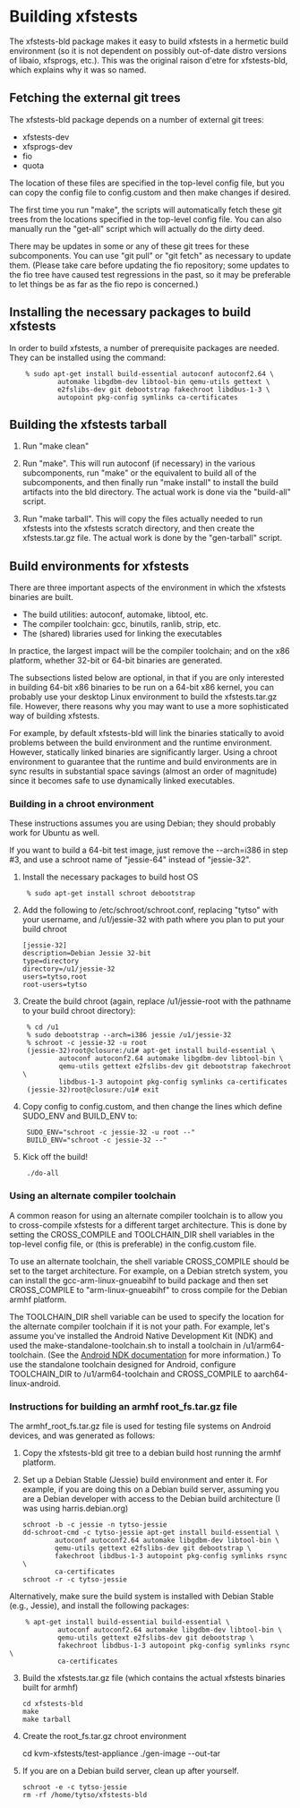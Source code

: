 # Building xfstests

The xfstests-bld package makes it easy to build xfstests in a hermetic
build environment (so it is not dependent on possibly out-of-date
distro versions of libaio, xfsprogs, etc.).  This was the original
raison d'etre for xfstests-bld, which explains why it was so named.

## Fetching the external git trees

The xfstests-bld package depends on a number of external git trees:

* xfstests-dev
* xfsprogs-dev
* fio
* quota

The location of these files are specified in the top-level config
file, but you can copy the config file to config.custom and then make
changes if desired.

The first time you run "make", the scripts will automatically fetch
these git trees from the locations specified in the top-level config
file.  You can also manually run the "get-all" script which will
actually do the dirty deed.

There may be updates in some or any of these git trees for these
subcomponents.  You can use "git pull" or "git fetch" as necessary to
update them.  (Please take care before updating the fio repository;
some updates to the fio tree have caused test regressions in the past,
so it may be preferable to let things be as far as the fio repo is
concerned.)

## Installing the necessary packages to build xfstests

In order to build xfstests, a number of prerequisite packages are
needed.  They can be installed using the command:

        % sudo apt-get install build-essential autoconf autoconf2.64 \
                automake libgdbm-dev libtool-bin qemu-utils gettext \
                e2fslibs-dev git debootstrap fakechroot libdbus-1-3 \
                autopoint pkg-config symlinks ca-certificates

## Building the xfstests tarball

1.  Run "make clean"

2.  Run "make".  This will run autoconf (if necessary) in the various
subcomponents, run "make" or the equivalent to build all of the
subcomponents, and then finally run "make install" to install the
build artifacts into the bld directory.  The actual work is done via
the "build-all" script.

3.  Run "make tarball".  This will copy the files actually needed to
run xfstests into the xfstests scratch directory, and then create the
xfstests.tar.gz file.  The actual work is done by the "gen-tarball"
script.

## Build environments for xfstests

There are three important aspects of the environment in which the
xfstests binaries are built.

* The build utilities: autoconf, automake, libtool, etc.
* The compiler toolchain: gcc, binutils, ranlib, strip, etc.
* The (shared) libraries used for linking the executables

In practice, the largest impact will be the compiler toolchain; and on
the x86 platform, whether 32-bit or 64-bit binaries are generated.

The subsections listed below are optional, in that if you are only
interested in building 64-bit x86 binaries to be run on a 64-bit x86
kernel, you can probably use your desktop Linux environment to build
the xfstests.tar.gz file.  However, there reasons why you may want to
use a more sophisticated way of building xfstests.

For example, by default xfstests-bld will link the binaries statically
to avoid problems between the build environment and the runtime
environment.  However, statically linked binaries are significantly
larger.  Using a chroot environment to guarantee that the runtime and
build environments are in sync results in substantial space savings
(almost an order of magnitude) since it becomes safe to use
dynamically linked executables.


### Building in a chroot environment

These instructions assumes you are using Debian; they should probably
work for Ubuntu as well.

If you want to build a 64-bit test image, just remove the --arch=i386
in step #3, and use a schroot name of "jessie-64" instead of
"jessie-32".

1. Install the necessary packages to build host OS

        % sudo apt-get install schroot debootstrap

2.  Add the following to /etc/schroot/schroot.conf, replacing "tytso"
with your username, and /u1/jessie-32 with path where you plan to
put your build chroot

        [jessie-32]
        description=Debian Jessie 32-bit
        type=directory
        directory=/u1/jessie-32
        users=tytso,root
        root-users=tytso

3. Create the build chroot (again, replace /u1/jessie-root with the
pathname to your build chroot directory):

        % cd /u1
        % sudo debootstrap --arch=i386 jessie /u1/jessie-32
        % schroot -c jessie-32 -u root
        (jessie-32)root@closure:/u1# apt-get install build-essential \
                autoconf autoconf2.64 automake libgdbm-dev libtool-bin \
                qemu-utils gettext e2fslibs-dev git debootstrap fakechroot \
                libdbus-1-3 autopoint pkg-config symlinks ca-certificates
        (jessie-32)root@closure:/u1# exit

4. Copy config to config.custom, and then change the lines which
define SUDO_ENV and BUILD_ENV to:

        SUDO_ENV="schroot -c jessie-32 -u root --"
        BUILD_ENV="schroot -c jessie-32 --"

5. Kick off the build!

        ./do-all


### Using an alternate compiler toolchain

A common reason for using an alternate compiler toolchain is to allow
you to cross-compile xfstests for a different target architecture.
This is done by setting the CROSS_COMPILE and TOOLCHAIN_DIR shell
variables in the top-level config file, or (this is preferable) in the
config.custom file.

To use an alternate toolchain, the shell variable CROSS_COMPILE
should be set to the target architecture.  For example, on a Debian
stretch system, you can install the gcc-arm-linux-gnueabihf to build package
and then set CROSS_COMPILE to "arm-linux-gnueabihf" to cross compile
for the Debian armhf platform.

The TOOLCHAIN_DIR shell variable can be used to specify the location
for the alternate compiler toolchain if it is not your path.  For
example, let's assume you've installed the Android Native Development
Kit (NDK) and used the make-standalone-toolchain.sh to install a
toolchain in /u1/arm64-toolchain.  (See the [Android NDK
documentation](https://developer.android.com/ndk/guides/standalone_toolchain.html)
for more information.)  To use the standalone toolchain designed for
Android, configure TOOLCHAIN_DIR to /u1/arm64-toolchain and
CROSS_COMPILE to aarch64-linux-android.

### Instructions for building an armhf root_fs.tar.gz file

The armhf_root_fs.tar.gz file is used for testing file systems on
Android devices, and was generated as follows:

1.  Copy the xfstests-bld git tree to a debian build host running the
armhf platform.

2.  Set up a Debian Stable (Jessie) build environment and enter it.  For
example, if you are doing this on a Debian build server, assuming you
are a Debian developer with access to the Debian build architecture (I
was using harris.debian.org)

        schroot -b -c jessie -n tytso-jessie
        dd-schroot-cmd -c tytso-jessie apt-get install build-essential \
                autoconf autoconf2.64 automake libgdbm-dev libtool-bin \
                qemu-utils gettext e2fslibs-dev git debootstrap \
                fakechroot libdbus-1-3 autopoint pkg-config symlinks rsync \
                ca-certificates
        schroot -r -c tytso-jessie
Alternatively, make sure the build system is installed with Debian
Stable (e.g., Jessie), and install the following packages:

        % apt-get install build-essential build-essential \
                autoconf autoconf2.64 automake libgdbm-dev libtool-bin \
                qemu-utils gettext e2fslibs-dev git debootstrap \
                fakechroot libdbus-1-3 autopoint pkg-config symlinks rsync \
                ca-certificates

3.  Build the xfstests.tar.gz file (which contains the actual xfstests binaries built for armhf)

        cd xfstests-bld
        make
        make tarball

4.   Create the root_fs.tar.gz chroot environment

        cd kvm-xfstests/test-appliance
        ./gen-image --out-tar

5.  If you are on a Debian build server, clean up after yourself.

        schroot -e -c tytso-jessie
        rm -rf /home/tytso/xfstests-bld
